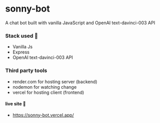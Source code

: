 # sonny-bot
A chat bot built with vanilla JavaScript and OpenAI text-davinci-003 API

### Stack used 🚀 
- Vanilla Js
- Express 
- OpenAI text-davinci-003 API

### Third party tools
- render.com for hosting server (backend)
- nodemon for watching change
- vercel for hosting client (frontend)

#### live site 🚀
- https://sonny-bot.vercel.app/
